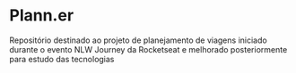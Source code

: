 # Plann.er
Repositório destinado ao projeto de planejamento de viagens iniciado durante o evento NLW Journey  da Rocketseat e melhorado posteriormente para estudo das tecnologias
